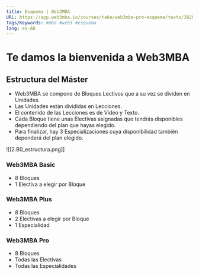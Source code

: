 ```yaml
---
title: Esquema | Web3MBA
URL: https://app.web3mba.io/courses/take/web3mba-pro-esquema/texts/39284274-esquema-web3mba
Tags/Keywords: #mba #web3 #esquema
lang: es-AR
---
```

# Te damos la bienvenida a Web3MBA
## Estructura del Máster
-   Web3MBA se compone de Bloques Lectivos que a su vez se dividen en Unidades.
-   Las Unidades están divididas en Lecciones.
-   El contenido de las Lecciones es de Vídeo y Texto.
-   Cada Bloque tiene unas Electivas asignadas que tendrás disponibles dependiendo del plan que hayas elegido.
-   Para finalizar, hay 3 Especializaciones cuya disponibilidad también dependerá del plan elegido.

![[2.B0_estructura.png]]

### Web3MBA Basic
-   8 Bloques
-   1 Electiva a elegir por Bloque

### Web3MBA Plus
-   8 Bloques 
-   2 Electivas a elegir por Bloque
-   1 Especialidad

### Web3MBA Pro
-   8 Bloques
-   Todas las Electivas
-   Todas las Especialidades